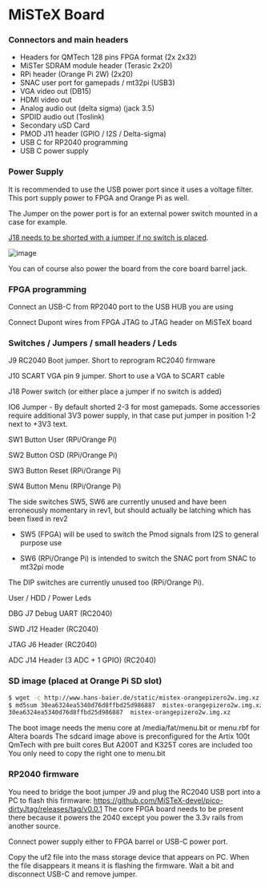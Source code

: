# **MiSTeX Board**

### Connectors and main headers

- Headers for QMTech 128 pins FPGA format (2x 2x32)
- MiSTer SDRAM module header (Terasic 2x20)
- RPi header (Orange Pi 2W) (2x20)
- SNAC user port for gamepads / mt32pi (USB3)
- VGA video out (DB15)
- HDMI video out
- Analog audio out (delta sigma) (jack 3.5) 
- SPDID audio out (Toslink)
- Secondary uSD Card
- PMOD J11 header (GPIO / I2S / Delta-sigma)
- USB C for RP2040 programming
- USB C power supply



### Power Supply

It is recommended to use the USB power port since it uses a voltage filter. This port supply power to FPGA and Orange Pi as well.

The Jumper on the power port is for an external power switch mounted in a case for example. 

<u>J18 needs to be shorted with a jumper if no switch is placed</u>.

![image](https://github.com/MiSTeX-devel/MiSTeX-hardware/assets/148607/bc3dd750-81ea-4263-94c7-44f6ad40ac5e)

You can of course also power the board from the core board barrel jack.



### FPGA programming

Connect an USB-C from RP2040 port to the USB HUB you are using

Connect Dupont wires from FPGA JTAG to JTAG header on MiSTeX board



### Switches / Jumpers / small headers / Leds

J9 RC2040 Boot jumper. Short to reprogram RC2040 firmware

J10 SCART VGA pin 9 jumper. Short to use a VGA to SCART cable

J18 Power switch (or either place a jumper if no switch is added)

IO6 Jumper - By default shorted 2-3 for most gamepads. Some accessories require additional 3V3 power supply, in that case put jumper in position 1-2 next to +3V3 text.



SW1 Button User (RPi/Orange Pi)

SW2 Button OSD  (RPi/Orange Pi)

SW3 Button Reset  (RPi/Orange Pi)

SW4 Button Menu  (RPi/Orange Pi)



The side switches SW5, SW6 are currently unused and have been erroneously momentary in rev1, but should actually be latching which has been fixed in rev2

- SW5 (FPGA) will be used to switch the Pmod signals from I2S to general purpose use

- SW6 (RPi/Orange Pi)  is intended to switch the SNAC port from SNAC to mt32pi mode

  

The DIP switches are currently unused too  (RPi/Orange Pi).



User / HDD / Power Leds



DBG J7 Debug UART (RC2040)

SWD J12 Header (RC2040)

JTAG J6 Header   (RC2040)

ADC J14 Header (3 ADC + 1 GPIO)  (RC2040)



### SD image (placed at Orange Pi SD slot)

```sh
$ wget -c http://www.hans-baier.de/static/mistex-orangepizero2w.img.xz
$ md5sum 30ea6324ea5340d76d8ffbd25d986887  mistex-orangepizero2w.img.xz
30ea6324ea5340d76d8ffbd25d986887  mistex-orangepizero2w.img.xz
```

The boot image needs the menu core at /media/fat/menu.bit
or menu.rbf for Altera boards
The sdcard image above is preconfigured for the Artix 100t QmTech with pre built cores
But A200T and K325T cores are included too
You only need to copy the right one to menu.bit



### RP2040 firmware

You need to bridge the boot jumper J9 and plug the RC2040 USB port into a PC to flash this firmware: https://github.com/MiSTeX-devel/pico-dirtyJtag/releases/tag/v0.0.1
The core FPGA board needs to be present there because it powers the 2040 except you power the 3.3v rails from another source.

Connect power supply either to FPGA barrel or USB-C power port.

Copy the uf2 file into the mass storage device that appears on PC. When the file disappears it means it is flashing the firmware. Wait a bit and disconnect USB-C and remove jumper.
